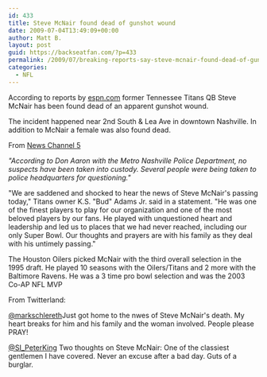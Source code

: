 ```yaml
---
id: 433
title: Steve McNair found dead of gunshot wound
date: 2009-07-04T13:49:09+00:00
author: Matt B.
layout: post
guid: https://backseatfan.com/?p=433
permalink: /2009/07/breaking-reports-say-steve-mcnair-found-dead-of-gunshot-wound/
categories:
  - NFL
---
```


<div class="entry">
  <p>
    According to reports by <a href="https://sports.espn.go.com/nfl/news/story?id=4306275">espn.com</a> former Tennessee Titans QB Steve McNair has been found dead of an apparent gunshot wound.
  </p>

  <p>
    The incident happened near 2nd South & Lea Ave in downtown Nashville. In addition to McNair a female was also found dead.
  </p>

  <p>
    From <a href="https://www.newschannel5.com/global/story.asp?s=10643962">News Channel 5</a>
  </p>

  <p>
    <em>"According to Don Aaron with the Metro Nashville Police Department, no suspects have been taken into custody. Several people were being taken to police headquarters for questioning."</em>
  </p>

  <p>
    "We are saddened and shocked to hear the news of Steve McNair's passing today," Titans owner K.S. "Bud" Adams Jr. said in a statement. "He was one of the finest players to play for our organization and one of the most beloved players by our fans. He played with unquestioned heart and leadership and led us to places that we had never reached, including our only Super Bowl. Our thoughts and prayers are with his family as they deal with his untimely passing."
  </p>

  <p>
    The Houston Oilers picked McNair with the third overall selection in the 1995 draft. He played 10 seasons with the Oilers/Titans and 2 more with the Baltimore Ravens. He was a 3 time pro bowl selection and was the 2003 Co-AP NFL MVP
  </p>

  <p>
    From Twitterland:
  </p>

  <p>
    <span><strong><a title="mark schlereth" href="https://twitter.com/markschlereth"></a></strong><span> <a href="https://twitter.com/markschlereth">@markschlereth</a>Just got home to the nwes of Steve McNair's death. My heart breaks for him and his family and the woman involved. People please PRAY!</span></span>
  </p>

  <p>
    <span><span><a href="https://twitter.com/SI_PeterKing">@SI_PeterKing</a> Two thoughts on Steve McNair: One of the classiest gentlemen I have covered. Never an excuse after a bad day. Guts of a burglar.</span></span>
  </p>
</div>
